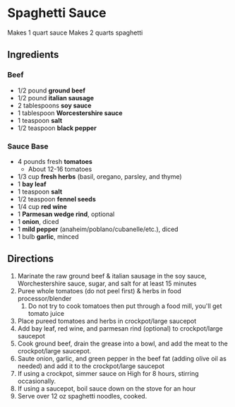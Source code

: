 # Spaghetti Sauce

Makes 1 quart sauce
Makes 2 quarts spaghetti

## Ingredients

### Beef

- 1/2 pound **ground beef**
- 1/2 pound **italian sausage**
- 2 tablespoons **soy sauce**
- 1 tablespoon **Worcestershire sauce**
- 1 teaspoon **salt**
- 1/2 teaspoon **black pepper**

### Sauce Base

- 4 pounds fresh **tomatoes**
    - About 12-16 tomatoes
- 1/3 cup **fresh herbs** (basil, oregano, parsley, and thyme)
- 1 **bay leaf**
- 1 teaspoon **salt**
- 1/2 teaspoon **fennel seeds**
- 1/4 cup **red wine**
- 1 **Parmesan wedge rind**, optional
- 1 **onion**, diced
- 1 **mild pepper** (anaheim/poblano/cubanelle/etc.), diced
- 1 bulb **garlic**, minced

## Directions

1. Marinate the raw ground beef & italian sausage in the soy sauce, Worchestershire sauce, sugar, and salt for at least 15 minutes
1. Puree whole tomatoes (do not peel first) & herbs in food processor/blender
    1. Do not try to cook tomatoes then put through a food mill, you'll get tomato juice
1. Place pureed tomatoes and herbs in crockpot/large saucepot
1. Add bay leaf, red wine, and parmesan rind (optional) to crockpot/large saucepot
1. Cook ground beef, drain the grease into a bowl, and add the meat to the crockpot/large saucepot.
1. Saute onion, garlic, and green pepper in the beef fat (adding olive oil as needed) and add it to the crockpot/large saucepot
1. If using a crockpot, simmer sauce on High for 8 hours, stirring occasionally.
1. If using a saucepot, boil sauce down on the stove for an hour
1. Serve over 12 oz spaghetti noodles, cooked.
